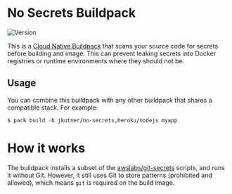 # No Secrets Buildpack

![Version](https://img.shields.io/badge/dynamic/json?url=https://cnb-registry-api.herokuapp.com/api/v1/buildpacks/jkutner/no-secrets&label=Version&query=$.latest.version)

This is a [Cloud Native Buildpack](https://buildpack.io) that scans your source code for secrets before building and image. This can prevent leaking secrets into Docker registries or runtime environments where they should not be.

## Usage

You can combine this buildpack with any other buildpack that shares a compatible stack. For example:

```
$ pack build -b jkutner/no-secrets,heroku/nodejs myapp
```

# How it works

The buildpack installs a subset of the [awslabs/git-secrets](https://github.com/awslabs/git-secrets) scripts, and runs it without Git. However, it still uses Git to store patterns (prohibited and allowed), which means `git` is required on the build image.
